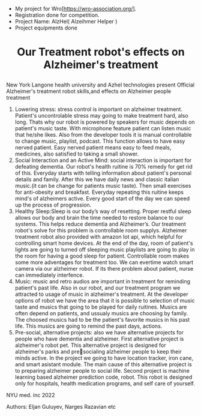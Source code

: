 - My project for Wro[https://wro-association.org/].
- Registration done for competition.
- Project Name: AlzHel( Alzeihmer Helper )
- Project equipments done
# <p align="center"> Our Treatment robot's effects on Alzheimer's treatment</p>
New York Langone health university and
Azhel technologies present
Official Alzheimer's treatment robot skills,and effects on
Alzheimer people treatment
1. Lowering stress: stress control is important on alzheimer treatment. Patient's
uncontrolable stress may going to make treatment hard, also long. Thats why our
robot is powered by speakers for music depends on patient's music taste. With
microphone feature patient can listen music that he/she likes. Also from the
developer tools it is manual controllable to change music, playlist, podcast. This
function allows to have easy nerved patient. Easy nerved patient means easy to
feed meals, medicines, also satisfied to taking a small shower.
2. Social Interaction and an Active Mind: social interaction is important for
defeating dementia. Our robot's health ruitine is 70% remedy for get rid of this.
Everyday starts with telling information about patient's personal details and family.
After this we have daily news and classic italian music.(it can be change for patients
music taste). Then small exercises for anti-obesity and breakfast. Everyday
repeating this ruitine keeps mind's of alzheimers active. Every good start of the day
we can speed up the process of progression.
3. Healthy Sleep:Sleep is our body’s way of resetting. Proper restful sleep
allows our body and brain the time needed to restore balance to our systems.
This helps reduce dementia and Alzheimer’s. Our treatment robot's solve for
this problem is controllable room supplys. Alzheimer treatment robot also
provided with amazon Iot api, which helpful for controlling smart home
devices. At the end of the day, room of patient's lights are going to turned off
sleeping music playlists are going to play in the room for having a good sleep
for patient. Controllable room makes some more adventages for treatment
too. We can evertime watch smart camera via our alzheimer robot. If its there
problem about patient, nurse can immediately interfence.
4. Music: music and retro audios are important in treatment for reminding
patient's past life. Also in our robot, and our treatment program we attracted
to usage of music in alzheimer's treatment. At the developer options of robot
we have the area that it is possible to selection of music taste and musics that
going to be played for daily ruitines. Musics are often depend on patients, and
ussualy musics are choosing by family. The choosed musics had to be the
patient's favorite musics in his past life. This musics are going to remind the
past days, actions.
5. Pre-social, alternative projects: also we have alternative projects for people
who have dementia and alzheimer. First alternative project is alzheimer's
robot pet. This alternative project is designed for alzheimer's parks and presocialing alzheimer people to keep their minds active. In the project we going
to have location tracker, iron cane, and smart asistant module. The main
cause of this alternative project is to preparing alzheimer people to social life.
Second project is machine learning based alzheimer prediction code, robot.
This robot is designed only for hospitals, health medication programs, and self
care of yourself.

NYU med. inc 2022

Authors: Eljan Guluyev, Narges Razavian etc
